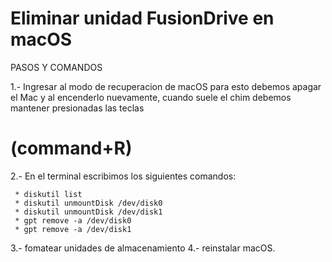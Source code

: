 # Eliminar unidad FusionDrive en macOS

PASOS Y COMANDOS 

1.- Ingresar al modo de recuperacion de macOS para esto debemos apagar el Mac y al encenderlo nuevamente, cuando suele el chim debemos mantener presionadas las teclas 
# (command+R)

2.- En el terminal escribimos los siguientes comandos:

     * diskutil list
     * diskutil unmountDisk /dev/disk0
     * diskutil unmountDisk /dev/disk1
     * gpt remove -a /dev/disk0
     * gpt remove -a /dev/disk1

3.- fomatear unidades de almacenamiento
4.- reinstalar macOS.
